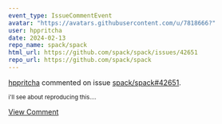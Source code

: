 ```yaml
---
event_type: IssueCommentEvent
avatar: "https://avatars.githubusercontent.com/u/7818666?"
user: hppritcha
date: 2024-02-13
repo_name: spack/spack
html_url: https://github.com/spack/spack/issues/42651
repo_url: https://github.com/spack/spack
---
```


<a href='https://github.com/hppritcha' target='_blank'>hppritcha</a> commented on issue <a href='https://github.com/spack/spack/issues/42651' target='_blank'>spack/spack#42651</a>.

<small>i'll see about reproducing this....</small>

<a href='https://github.com/spack/spack/issues/42651' target='_blank'>View Comment</a>
